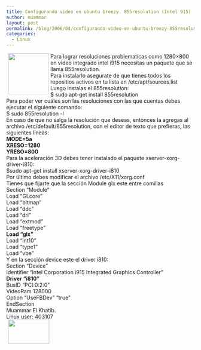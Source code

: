 ```yaml
---
title: Configurando video en ubuntu breezy. 855resolution (Intel 915)
author: muammar
layout: post
permalink: /blog/2006/04/configurando-video-en-ubuntu-breezy-855resolution-intel-915/
categories:
  - Linux
---
```

<img width='108' height='110' style="float: left; border: 0px; padding-left: 5px; padding-right: 5px;" src="/uploads/pics/ubuntu_small.serendipityThumb.png" alt="" /> Para lograr resoluciones problematicas como 1280&#215;800 en video integrado intel i915 necesitas un paquete que se llama 855resolution.  
Para instalarlo asegurate de que tienes todos los repositios activos en tu lista en /etc/apt/sources.list  
Luego instalas el 855resolution:  
$ sudo apt-get install 855resolution  
Para poder ver cuáles son las resoluciones con las que cuentas debes ejecutar el siguiente comando:  
$ sudo 855resolution -l  
En caso de que no salga la resolución que deseas, entonces la agregas al archivo /etc/default/855resolution, con el editor de texto que prefieras, las siguientes líneas:  
**MODE=5a  
XRESO=1280  
YRESO=800**  
Para la aceleración 3D debes tener instalado el paquete xserver-xorg-driver-i810:  
$sudo apt-get install xserver-xorg-driver-i810  
Por último debes modificar el archivo /etc/X11/xorg.conf  
Tienes que fijarte que la sección Module glx este entre comillas  
Section &#8220;Module&#8221;  
Load &#8220;GLcore&#8221;  
Load &#8220;bitmap&#8221;  
Load &#8220;ddc&#8221;  
Load &#8220;dri&#8221;  
Load &#8220;extmod&#8221;  
Load &#8220;freetype&#8221;  
**Load &#8220;glx&#8221;**  
Load &#8220;int10&#8221;  
Load &#8220;type1&#8221;  
Load &#8220;vbe&#8221;  
Y en la sección device este el driver i810:  
Section &#8220;Device&#8221;  
Identifier &#8220;Intel Corporation i915 Integrated Graphics Controller&#8221;  
**Driver &#8220;i810&#8221;**  
BusID &#8220;PCI:0:2:0&#8221;  
VideoRam 128000  
Option &#8220;UseFBDev&#8221; &#8220;true&#8221;  
EndSection  
Muammar El Khatib.  
Linux user: 403107  
<img width='110' height='64' style="float: left; border: 0px; padding-left: 5px; padding-right: 5px;" src="/uploads/pics/403107.serendipityThumb.png" alt="" />